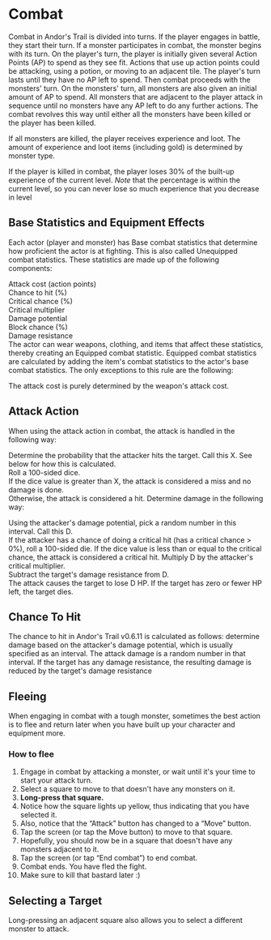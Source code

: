 # Combat

Combat in Andor's Trail is divided into turns. If the player engages in battle, they start their turn. If a monster participates in combat, the monster begins with its turn. On the player's turn, the player is initially given several Action Points (AP) to spend as they see fit. Actions that use up action points could be attacking, using a potion, or moving to an adjacent tile. The player's turn lasts until they have no AP left to spend. Then combat proceeds with the monsters' turn. On the monsters' turn, all monsters are also given an initial amount of AP to spend. All monsters that are adjacent to the player attack in sequence until no monsters have any AP left to do any further actions. The combat revolves this way until either all the monsters have been killed or the player has been killed.

If all monsters are killed, the player receives experience and loot. The amount of experience and loot items (including gold) is determined by monster type.

&#x20;If the player is killed in combat, the player loses 30% of the built-up experience of the current level. _Note_ that the percentage is within the current level, so you can never lose so much experience that you decrease in level

## Base Statistics and Equipment Effects

Each actor (player and monster) has Base combat statistics that determine how proficient the actor is at fighting. This is also called Unequipped combat statistics. These statistics are made up of the following components:

Attack cost (action points)\
Chance to hit (%)\
Critical chance (%)\
Critical multiplier\
Damage potential\
Block chance (%)\
Damage resistance\
The actor can wear weapons, clothing, and items that affect these statistics, thereby creating an Equipped combat statistic. Equipped combat statistics are calculated by adding the item's combat statistics to the actor's base combat statistics. The only exceptions to this rule are the following:

The attack cost is purely determined by the weapon's attack cost.

## Attack Action

When using the attack action in combat, the attack is handled in the following way:

Determine the probability that the attacker hits the target. Call this X. See below for how this is calculated.\
Roll a 100-sided dice.\
If the dice value is greater than X, the attack is considered a miss and no damage is done.\
Otherwise, the attack is considered a hit. Determine damage in the following way:

Using the attacker's damage potential, pick a random number in this interval. Call this D.\
If the attacker has a chance of doing a critical hit (has a critical chance > 0%), roll a 100-sided die. If the dice value is less than or equal to the critical chance, the attack is considered a critical hit. Multiply D by the attacker's critical multiplier.\
Subtract the target's damage resistance from D.\
The attack causes the target to lose D HP. If the target has zero or fewer HP left, the target dies.

## Chance To Hit

&#x20;The chance to hit in Andor's Trail v0.6.11 is calculated as follows: determine damage based on the attacker's damage potential, which is usually specified as an interval. The attack damage is a random number in that interval. If the target has any damage resistance, the resulting damage is reduced by the target's damage resistance

## Fleeing

When engaging in combat with a tough monster, sometimes the best action is to flee and return later when you have built up your character and equipment more.

### How to flee

1. Engage in combat by attacking a monster, or wait until it's your time to start your attack turn.
2. Select a square to move to that doesn't have any monsters on it.
3. &#x20;**Long-press that square.**
4. Notice how the square lights up yellow, thus indicating that you have selected it.
5. Also, notice that the “Attack” button has changed to a “Move” button.
6. Tap the screen (or tap the Move button) to move to that square.
7. Hopefully, you should now be in a square that doesn't have any monsters adjacent to it.
8. Tap the screen (or tap “End combat”) to end combat.
9. Combat ends. You have fled the fight.
10. Make sure to kill that bastard later :)

## Selecting a Target

Long-pressing an adjacent square also allows you to select a different monster to attack.

